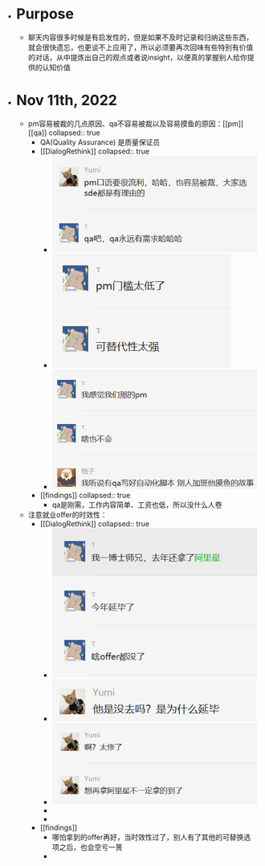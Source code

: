 - # Purpose
	- 聊天内容很多时候是有启发性的，但是如果不及时记录和归纳这些东西，就会很快遗忘，也更谈不上应用了，所以必须要再次回味有些特别有价值的对话，从中提炼出自己的观点或者说insight，以便真的掌握别人给你提供的认知价值
- # Nov 11th, 2022
	- pm容易被裁的几点原因、qa不容易被裁以及容易摸鱼的原因：[[pm]] [[qa]]
	  collapsed:: true
		- QA(Quality Assurance) 是质量保证员
		- [[DialogRethink]]
		  collapsed:: true
			- ![image.png](../assets/image_1668156438514_0.png)
			- ![image.png](../assets/image_1668156467452_0.png)
			- ![image.png](../assets/image_1668156509208_0.png)
		- [[findings]]
		  collapsed:: true
			- qa是刚需，工作内容简单、工资也低，所以没什么人卷
	- 注意就业offer的时效性：
		- [[DialogRethink]]
		  collapsed:: true
			- ![image.png](../assets/image_1668156803255_0.png)
			- ![image.png](../assets/image_1668156825531_0.png)
			- ![image.png](../assets/image_1668156843398_0.png)
			-
			-
		- [[findings]]
			- 哪怕拿到的offer再好，当时效性过了，别人有了其他的可替换选项之后，也会空亏一篑
			-